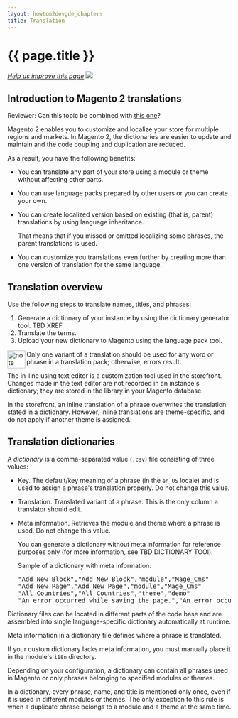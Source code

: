 ```yaml
---
layout: howtom2devgde_chapters
title: Translation
---
```

 
<h1 id="m2devgde-xlate">{{ page.title }}</h1>

<p><a href="{{ site.githuburl }}m2devgde/holding-pen/xlate.md" target="_blank"><em>Help us improve this page</em></a>&nbsp;<img src="{{ site.baseurl }}common/images/newWindow.gif"/></p>

<h2 id="m2devgde-xlate-intro">Introduction to Magento 2 translations</h2>

<p class="q">Reviewer: Can this topic be combined with <a href="{{ site.gdeurl }}m2fedg/xlate/xlate_overview.html" target="_blank">this one</a>?</p>

Magento 2 enables you to customize and localize your store for multiple regions and markets. In Magento 2, the dictionaries are easier to update and maintain and the code coupling and duplication are reduced.

As a result, you have the following benefits:

*	You can translate any part of your store using a module or theme without affecting other parts.
*	You can use language packs prepared by other users or you can create your own.
*	You can create localized version based on existing (that is, parent) translations by using language inheritance. 

	That means that if you missed or omitted localizing some phrases, the parent translations is used.
	
*	You can customize you translations even further by creating more than one version of translation for the same language.

<h2 id="m2devgde-xlate-over">Translation overview</h2>

Use the following steps to translate names, titles, and phrases:

1.	Generate a dictionary of your instance by using the dictionary generator tool. TBD XREF
2.	Translate the terms.
2.	Upload your new dictionary to Magento using the language pack tool.

<div class="bs-callout bs-callout-info" id="info">
  <img src="{{ site.baseurl }}common/images/icon_note.png" alt="note" align="left" width="40" />
<span class="glyphicon-class">
  <p>Only one variant of a translation should be used for any word or phrase in a translation pack; otherwise, errors result.</p></span>
</div>

The in-line using text editor is a customization tool used in the storefront. Changes made in the text editor are not recorded in an instance's dictionary; they are stored in the library in your Magento database.

In the storefront, an inline translation of a phrase overwrites the translation stated in a dictionary. However, inline translations are theme-specific, and do not apply if another theme is assigned.

<h2 id="m2devgde-xlate-dict">Translation dictionaries</h2>

A *dictionary* is a comma-separated value (`.csv`) file consisting of three values:

*	Key. The default/key meaning of a phrase (in the `en_US` locale) and is used to assign a phrase's translation properly. Do not change this value.
*	Translation. Translated variant of a phrase. This is the only column a translator should edit.
*	Meta information. Retrieves the module and theme where a phrase is used. Do not change this value. 

	You can generate a dictionary without meta information for reference purposes only (for more information, see TBD DICTIONARY TOOl).

	Sample of a dictionary with meta information:
	
	<pre>"Add New Block","Add New Block","module","Mage_Cms"
	"Add New Page","Add New Page","module","Mage_Cms"
	"All Countries","All Countries","theme","demo"
	"An error occurred while saving the page.","An error occurred while saving the page.","module","Mage_Cms"</pre>

Dictionary files can be located in different parts of the code base and are assembled into single language-specific dictionary automatically at runtime.

Meta information in a dictionary file defines where a phrase is translated. 

If your custom dictionary lacks meta information, you must manually place it in the module's `i18n` directory. 

Depending on your configuration, a dictionary can contain all phrases used in Magento or only phrases belonging to specified modules or themes.

In a dictionary, every phrase, name, and title is mentioned only once, even if it is used in different modules or themes. The only exception to this rule is when a duplicate phrase belongs to a module and a theme at the same time.








